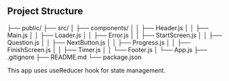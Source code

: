 ## Project Structure

├── public/
├── src/
│ ├── components/
│ │ ├── Header.js
│ │ ├── Main.js
│ │ ├── Loader.js
│ │ ├── Error.js
│ │ ├── StartScreen.js
│ │ ├── Question.js
│ │ ├── NextButton.js
│ │ ├── Progress.js
│ │ ├── FinishScreen.js
│ │ ├── Timer.js
│ │ └── Footer.js
│ └── App.js
├── .gitignore
├── README.md
└── package.json

This app uses useReducer hook for state management.
